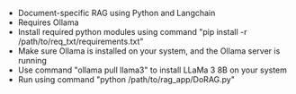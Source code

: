 - Document-specific RAG using Python and Langchain
- Requires Ollama
- Install required python modules using command "pip install -r /path/to/req_txt/requirements.txt"
- Make sure Ollama is installed on your system, and the Ollama server is running
- Use command "ollama pull llama3" to install LLaMa 3 8B on your system
- Run using command "python /path/to/rag_app/DoRAG.py"
